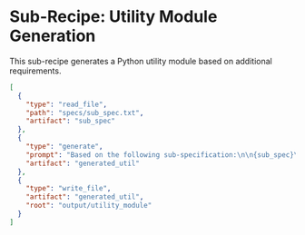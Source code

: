 # Sub-Recipe: Utility Module Generation

This sub-recipe generates a Python utility module based on additional requirements.

```json
[
  {
    "type": "read_file",
    "path": "specs/sub_spec.txt",
    "artifact": "sub_spec"
  },
  {
    "type": "generate",
    "prompt": "Based on the following sub-specification:\n\n{sub_spec}\n\nGenerate a Python utility module that defines a function called get_logger (which returns a configured logger) and another function process_data(data) that simply returns data unchanged. Return a JSON object with 'files' (a list of file objects with 'path' and 'content') and 'commentary'.",
    "artifact": "generated_util"
  },
  {
    "type": "write_file",
    "artifact": "generated_util",
    "root": "output/utility_module"
  }
]
```
